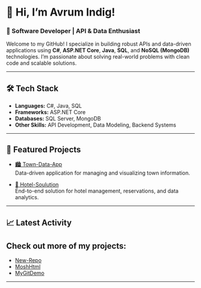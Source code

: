 # 👋 Hi, I’m Avrum Indig!

### 🚀 Software Developer | API & Data Enthusiast

Welcome to my GitHub! I specialize in building robust APIs and data-driven applications using **C#**, **ASP.NET Core**, **Java**, **SQL**, and **NoSQL (MongoDB)** technologies. I’m passionate about solving real-world problems with clean code and scalable solutions.

---

## 🛠️ Tech Stack
- **Languages:** C#, Java, SQL
- **Frameworks:** ASP.NET Core
- **Databases:** SQL Server, MongoDB
- **Other Skills:** API Development, Data Modeling, Backend Systems

---

## 🌟 Featured Projects

- [🏙️ Town-Data-App](https://github.com/ayindig1948/Town-Data-App)  
  Data-driven application for managing and visualizing town information.

- [🏨 Hotel-Soulution](https://github.com/ayindig1948/Hotel-Soulution)  
  End-to-end solution for hotel management, reservations, and data analytics.

---

## 📈 Latest Activity

Check out more of my projects:
- 
- [New-Repo](https://github.com/ayindig1948/New-Repo)
- [MoshHtml](https://github.com/ayindig1948/MoshHtml)
- [MyGitDemo](https://github.com/ayindig1948/MyGitDemo)

---

<!--
**ayindig1948/ayindig1948** is a ✨ special ✨ repository because its README will appear on your GitHub profile!
-->

